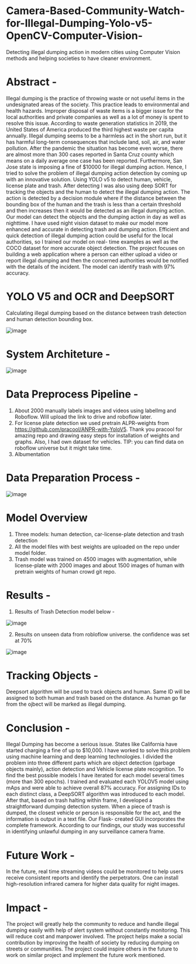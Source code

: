 # Camera-Based-Community-Watch-for-Illegal-Dumping-Yolo-v5-OpenCV-Computer-Vision-
Detecting illegal dumping action in modern cities using Computer Vision methods and helping societies to have cleaner environment.

# Abstract -
Illegal dumping is the practice of throwing waste or not useful items in the undesignated areas of the society. This practice leads to environmental and health hazards. Improper disposal of waste items is a bigger issue for the local authorities and private companies as well as a lot of money is spent to resolve this issue. According to waste generation statistics in 2019, the United States of America produced the third highest waste per capita annually. Illegal dumping seems to be a harmless act in the short run, but it has harmful long-term consequences that include land, soil, air, and water pollution. After the pandemic the situation has become even worse, there are almost more than 300 cases reported in Santa Cruz county which means on a daily average one case has been reported. Furthermore, San Jose state is imposing a fine of $10000 for illegal dumping action. Hence, I tried to solve the problem of illegal dumping action detection by coming up with an innovative solution. Using YOLO v5 to detect human, vehicle, license plate and trash. After detecting I was also using deep SORT for tracking the objects and the human to detect the illegal dumping action. The action is detected by a decision module where if the distance between the bounding box of the human and the trash is less than a certain threshold and then increases then it would be detected as an illegal dumping action. Our model can detect the objects and the dumping action in day as well as nighttime. I have used night vision dataset to make our model more enhanced and accurate in detecting trash and dumping action. Efficient and quick detection of illegal dumping action could be useful for the local authorities, so I trained our model on real- time examples as well as the COCO dataset for more accurate object detection. The project focuses on building a web application where a person can either upload a video or report illegal dumping and then the concerned authorities would be notified with the details of the incident. The model can identify trash with 97% accuracy.

# YOLO V5 and OCR and DeepSORT

Calculating illegal dumping based on the distance between trash detection and human detection bounding box.

![image](https://user-images.githubusercontent.com/78490598/219909921-b8492845-8e2d-4ddc-9e5b-af2deaacb5e6.png)

# System Architeture -

![image](https://user-images.githubusercontent.com/78490598/219909250-08521a34-e06d-49d6-bdcb-db8d075bc991.png)

# Data Preprocess Pipeline -
1. About 2000 manually labels images and videos using labelImg and Roboflow. Will upload the link to drive and roboflow later.
2. For license plate detection we used pretrain ALPR-weights from https://github.com/pracool/ANPR-with-YoloV5. Thank you pracool for amazing repo and drawing easy steps for installation of weights and graphs. Also, I had own dataset for vehicles. TIP: you can find data on roboflow universe but it might take time.
3. Albumentation

# Data Preparation Process -

![image](https://user-images.githubusercontent.com/78490598/219909305-e45bacbd-ca90-421e-990e-f1850fffc989.png)

# Model Overview 
1. Three models: human detection, car-license-plate detection and trash detection
2. All the model files with best weights are uploaded on the repo under model folder.
3. Trash model was trained on 4500 images with augmentation, while license-plate with 2000 images and about 1500 images of human with pretrain weights of human crowd git repo.

# Results -

1. Results of Trash Detection model below -

![image](https://user-images.githubusercontent.com/78490598/219909362-63e52bc8-346b-489d-87a8-143db51e5baa.png)

2. Results on unseen data from robloflow universe. the confidence was set at 70%

![image](https://user-images.githubusercontent.com/78490598/219909371-e74ba0cc-6fad-4133-a668-dd3d2319ec3e.png)

# Tracking Objects -

Deepsort algorithm will be used to track objects and human. Same ID will be assigned to both human and trash based on the distance. As human go far from the ojbect will be marked as illegal dumping.

# Conclusion -

Illegal Dumping has become a serious issue. States like California have started charging a fine of up to $10,000. I have worked to solve this problem using machine learning and deep learning technologies. I divided the problem into three different parts which are object detection (garbage objects mainly), action detection and Vehicle license plate recognition. To find the best possible models I have iterated for each model several times (more than 300 epochs). I trained and evaluated each YOLOV5 model using mAps and were able to achieve overall 87% accuracy. For assigning IDs to each distinct class, a DeepSORT algorithm was introduced to each model. After that, based on trash halting within frame, I developed a straightforward dumping detection system. When a piece of trash is dumped, the closest vehicle or person is responsible for the act, and the information is output in a text file. Our Flask- created GUI incorporates the complete framework. According to our findings, our study was successful in identifying unlawful dumping in any surveillance camera frame.

# Future Work -

In the future, real time streaming videos could be monitored to help users receive consistent reports and identify the perpetrators. One can install high-resolution infrared camera for higher data quality for night images.

# Impact -

The project will greatly help the community to reduce and handle illegal dumping easily with help of alert system without constantly monitoring. This will reduce cost and manpower involved. The project helps make a social contribution by improving the health of society by reducing dumping on streets or communities. The project could inspire others in the future to work on similar project and implement the future work mentioned.
